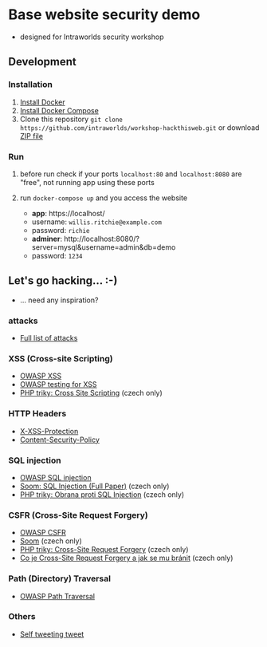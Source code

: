 # Base website security demo
- designed for Intraworlds security workshop

## Development
### Installation
1. [Install Docker](https://docs.docker.com/install/)
1. [Install Docker Compose](https://docs.docker.com/compose/install/)
1. Clone this repository `git clone https://github.com/intraworlds/workshop-hackthisweb.git`
or download [ZIP file](https://github.com/intraworlds/HackThisWeb/archive/master.zip)

### Run
 1. before run check if your ports `localhost:80` and `localhost:8080` are "free", not running app using these ports

 1. run `docker-compose up` and you access the website
    - **app**: https://localhost/
    - username: `willis.ritchie@example.com`
    - password: `richie`
    - **adminer**: http://localhost:8080/?server=mysql&username=admin&db=demo
    - password: `1234`


## Let's go hacking...  :-) 
 - ... need any inspiration?
 
 ### attacks
 
 - [Full list of attacks](https://www.owasp.org/index.php/Category:Attack)
 
 ### XSS (Cross-site Scripting)
  - [OWASP XSS](https://www.owasp.org/index.php/Cross-site_Scripting_(XSS))
  - [OWASP testing for XSS](https://www.owasp.org/index.php/Testing_for_Cross_site_scripting)
  - [PHP triky: Cross Site Scripting](https://php.vrana.cz/cross-site-scripting.php) (czech only)
 
 ### HTTP Headers
  - [X-XSS-Protection](https://developer.mozilla.org/en-US/docs/Web/HTTP/Headers/X-XSS-Protection)
  - [Content-Security-Policy](https://developer.mozilla.org/en-US/docs/Web/HTTP/CSP)
 
 ### SQL injection
  - [OWASP SQL injection](https://www.owasp.org/index.php/SQL_Injection)
  - [Soom: SQL Injection (Full Paper)](https://www.soom.cz/clanky/1180--SQL-Injection-Full-Paper#sekce5) (czech only)
  - [PHP triky: Obrana proti SQL Injection](https://php.vrana.cz/obrana-proti-sql-injection.php) (czech only)
 
 ### CSFR (Cross-Site Request Forgery)
  - [OWASP CSFR](https://www.owasp.org/index.php/Cross-Site_Request_Forgery_(CSRF))
  - [Soom](https://www.soom.cz/clanky/484--Cross-Site-Request-Forgery) (czech only)
  - [PHP triky: Cross-Site Request Forgery](https://php.vrana.cz/cross-site-request-forgery.php) (czech only)
  - [Co je Cross-Site Request Forgery a jak se mu bránit](https://www.zdrojak.cz/clanky/co-je-cross-site-request-forgery-a-jak-se-branit/) (czech only)
 
 ### Path (Directory) Traversal
  - [OWASP Path Traversal](https://www.owasp.org/index.php/Path_Traversal)
 
 ### Others
  - [Self tweeting tweet](https://twitter.com/derGeruhn/status/476764918763749376)
